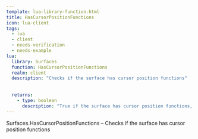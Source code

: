 ```yaml
---
template: lua-library-function.html
title: HasCursorPositionFunctions
icon: lua-client
tags:
  - lua
  - client
  - needs-verification
  - needs-example
lua:
  library: Surfaces
  function: HasCursorPositionFunctions
  realm: client
  description: "Checks if the surface has cursor position functions"
  
  
  returns:
    - type: boolean
      description: "True if the surface has cursor position functions, false otherwise."
---
```


<div class="lua__search__keywords">
Surfaces.HasCursorPositionFunctions &#x2013; Checks if the surface has cursor position functions
</div>
